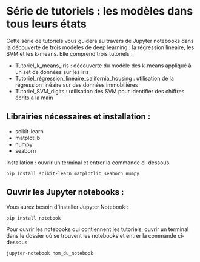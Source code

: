 # Série de tutoriels : les modèles dans tous leurs états

Cette série de tutoriels vous guidera au travers de Jupyter notebooks dans la découverte de trois modèles de deep learning : la régression linéaire, les SVM et les k-means. Elle comprend trois tutoriels :
- Tutoriel_k_means_iris : découverte du modèle des k-means appliqué à un set de données sur les iris
- Tutoriel_régression_linéaire_california_housing : utilisation de la régression linéaire sur des données immobilières
- Tutoriel_SVM_digits : utilisation des SVM pour identifier des chiffres écrits à la main

## Librairies nécessaires et installation :
- scikit-learn
- matplotlib
- numpy
- seaborn

Installation : ouvrir un terminal et entrer la commande ci-dessous

`pip install scikit-learn matplotlib seaborn numpy`

## Ouvrir les Jupyter notebooks : 
Vous aurez besoin d'installer Jupyter Notebook :

`pip install notebook`

Pour ouvrir les notebooks qui contiennent les tutoriels, ouvrir un terminal dans le dossier où se trouvent les notebooks et entrer la commande ci-dessous

`jupyter-notebook nom_du_notebook`


